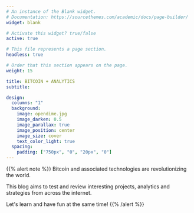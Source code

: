 ```yaml
---
# An instance of the Blank widget.
# Documentation: https://sourcethemes.com/academic/docs/page-builder/
widget: blank

# Activate this widget? true/false
active: true

# This file represents a page section.
headless: true

# Order that this section appears on the page.
weight: 15

title: BITCOIN + ANALYTICS 
subtitle:

design:
  columns: "1"
  background:
    image: opendime.jpg
    image_darken: 0.5
    image_parallax: true
    image_position: center
    image_size: cover
    text_color_light: true
  spacing:
    padding: ["750px", "0", "20px", "0"]
---
```


{{% alert note %}}
Bitcoin and associated technologies are revolutionizing the world.  

This blog aims to test and review interesting projects, analytics and strategies from across the internet.  

Let's learn and have fun at the same time!
{{% /alert %}}
